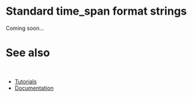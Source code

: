 # Standard time_span format strings

Coming soon...

# See also
​
* [Tutorials](/docs/documentation/Guides/Overview/Tutorials)
* [Documentation](/docs/documentation)

[//]: # (https://learn.microsoft.com/en-us/dotnet/standard/base-types/standard-timespan-format-strings)
